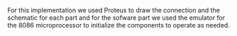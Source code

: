 For this implementation we used Proteus to draw the connection and the schematic for each part 
and for the sofware part we used the emulator for the 8086 microprocessor to initialize the components to operate as needed.
